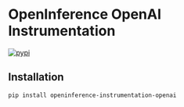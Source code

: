 # OpenInference OpenAI Instrumentation

[![pypi](https://badge.fury.io/py/openinference-instrumentation-openai.svg)](https://pypi.org/project/openinference-instrumentation-openai/)

## Installation

```shell
pip install openinference-instrumentation-openai
```
